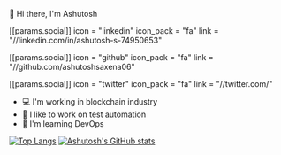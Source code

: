 👋 Hi there, I'm Ashutosh

[[params.social]]
    icon = "linkedin"
    icon_pack = "fa"
    link = "//linkedin.com/in/ashutosh-s-74950653"

[[params.social]]
    icon = "github"
    icon_pack = "fa"
    link = "//github.com/ashutoshsaxena06"

[[params.social]]
    icon = "twitter"
    icon_pack = "fa"
    link = "//twitter.com/"

- :computer: I'm working in blockchain industry
- :purple_heart: I like to work on test automation
- :seedling: I'm learning DevOps 

[![Top Langs](https://github-readme-stats.vercel.app/api/top-langs/?username=ashutoshsaxena06)](https://github.com/anuraghazra/github-readme-stats) [![Ashutosh's GitHub stats](https://github-readme-stats.vercel.app/api?username=ashutoshsaxena06)](https://github.com/anuraghazra/github-readme-stats)
